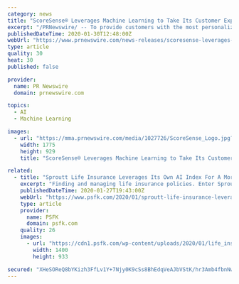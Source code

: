```yaml
---
category: news
title: "ScoreSense® Leverages Machine Learning to Take Its Customer Experience to the Next Level"
excerpt: "/PRNewswire/ -- To provide customers with the most personalized credit experience possible, One Technologies, LLC has partnered with data management"
publishedDateTime: 2020-01-30T12:48:00Z
webUrl: "https://www.prnewswire.com/news-releases/scoresense-leverages-machine-learning-to-take-its-customer-experience-to-the-next-level-300995934.html"
type: article
quality: 30
heat: 30
published: false

provider:
  name: PR Newswire
  domain: prnewswire.com

topics:
  - AI
  - Machine Learning

images:
  - url: "https://mma.prnewswire.com/media/1027726/ScoreSense_Logo.jpg?p=facebook"
    width: 1775
    height: 929
    title: "ScoreSense® Leverages Machine Learning to Take Its Customer Experience to the Next Level"

related:
  - title: "Sproutt Life Insurance Leverages Its Own AI Index For A More Personalized Customer Experience"
    excerpt: "Finding and managing life insurance policies. Enter Sproutt, a startup striving to reimagine live insurance by leveraging its own AI-guided index and analytics-driven approach. The next-gen life insurance company work by rewarding clients for their quality of living, which it establishes using its Guided Artificial Intelligence Assessment (GAIA)."
    publishedDateTime: 2020-01-27T19:43:00Z
    webUrl: "https://www.psfk.com/2020/01/sproutt-life-insurance-leverages-its-own-ai-index-for-a-more-personalized-customer-experience.html"
    type: article
    provider:
      name: PSFK
      domain: psfk.com
    quality: 26
    images:
      - url: "https://cdn1.psfk.com/wp-content/uploads/2020/01/life_insurance_psfk.jpg"
        width: 1400
        height: 933

secured: "XHeSOReQ8bYKizh3FfLv1Y+7Njy0K9cSs8BhEdqVeAJbVStK/hr3Amb4fbnNw4nJAWuMmOeCbVRx3BynFjXvKCFnH1Evx3ts7W+KANW4zCulEljAdj2PoLJcGczCimNUtnLNxtRW/Be2D8qi6IBRohbINPhGXzv6PDjBVgRQKe+WyItFAMXlzrTEaX09rAWPPryQ7iS+mNV3aj/FiLpFOYk+IsJnX5xUgbvoM150wl0ybVbwcJgoA9TFtJN1BwE+Sw2Y8qYm1biYgnj9UomGJvmEClBj+IC7PgAAeclTk54CyMs9st2hlcgABZeDwwLDS0pQ1bbFsWurxaik/wJbKmkBZ9KcO49vJjvOGkZbb2autXuGdlKB9T/piQAmjaSo752EgdySdn+wm0vArnTkMChPMaHYAn4rhiMvIRrhAY0GzOxL7D4QUQABomUYnFNdaUxIMX8OLZa8mTtoLqRuNZ06iu77rTD6UW2kxZ3CYZw=;PuVllsy7mWSpArE0gsZWfA=="
---
```


